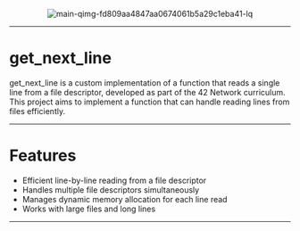 <div align="center">
  
  ![main-qimg-fd809aa4847aa0674061b5a29c1eba41-lq](https://github.com/user-attachments/assets/014104b6-625b-4ea3-a5a5-9b7d9d8998e9)

</div>

---

# get_next_line

get_next_line is a custom implementation of a function that reads a single line from a file descriptor, developed as part of the 42 Network curriculum. This project aims to implement a function that can handle reading lines from files efficiently.

---

# Features

- Efficient line-by-line reading from a file descriptor
- Handles multiple file descriptors simultaneously
- Manages dynamic memory allocation for each line read
- Works with large files and long lines

---

